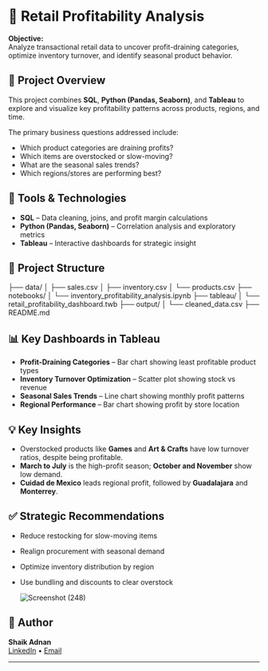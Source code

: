 # 🛒 Retail Profitability Analysis

**Objective:**  
Analyze transactional retail data to uncover profit-draining categories, optimize inventory turnover, and identify seasonal product behavior.

## 📌 Project Overview
This project combines **SQL**, **Python (Pandas, Seaborn)**, and **Tableau** to explore and visualize key profitability patterns across products, regions, and time.  

The primary business questions addressed include:
- Which product categories are draining profits?
- Which items are overstocked or slow-moving?
- What are the seasonal sales trends?
- Which regions/stores are performing best?

## 🔧 Tools & Technologies
- **SQL** – Data cleaning, joins, and profit margin calculations  
- **Python (Pandas, Seaborn)** – Correlation analysis and exploratory metrics  
- **Tableau** – Interactive dashboards for strategic insight  

## 📁 Project Structure
├── data/
│ ├── sales.csv
│ ├── inventory.csv
│ └── products.csv
├── notebooks/
│ └── inventory_profitability_analysis.ipynb
├── tableau/
│ └── retail_profitability_dashboard.twb
├── output/
│ └── cleaned_data.csv
├── README.md

## 📊 Key Dashboards in Tableau
- **Profit-Draining Categories** – Bar chart showing least profitable product types  
- **Inventory Turnover Optimization** – Scatter plot showing stock vs revenue  
- **Seasonal Sales Trends** – Line chart showing monthly profit patterns  
- **Regional Performance** – Bar chart showing profit by store location  

## 💡 Key Insights
- Overstocked products like **Games** and **Art & Crafts** have low turnover ratios, despite being profitable.
- **March to July** is the high-profit season; **October and November** show low demand.
- **Cuidad de Mexico** leads regional profit, followed by **Guadalajara** and **Monterrey**.

## ✅ Strategic Recommendations
- Reduce restocking for slow-moving items
- Realign procurement with seasonal demand
- Optimize inventory distribution by region
- Use bundling and discounts to clear overstock

  ![Screenshot (248)](https://github.com/user-attachments/assets/2db311d3-4c53-4442-817a-3d8a6ac941a3)


## 📌 Author
**Shaik Adnan**  
[LinkedIn](www.linkedin.com/in/mohammed-adnan-shaik) • [Email](mailto:adnanshaik0501@gmail.com)

---




